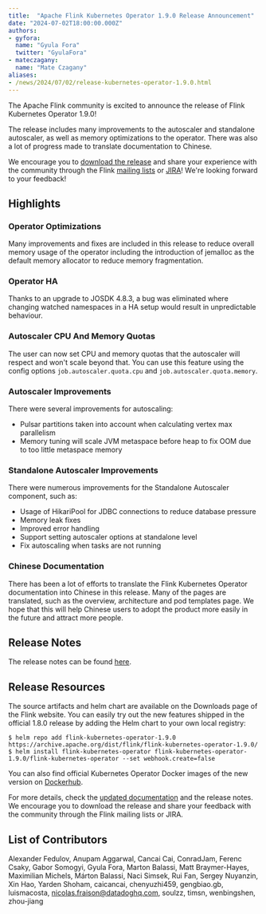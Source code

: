 ```yaml
---
title:  "Apache Flink Kubernetes Operator 1.9.0 Release Announcement"
date: "2024-07-02T18:00:00.000Z"
authors:
- gyfora:
  name: "Gyula Fora"
  twitter: "GyulaFora"
- mateczagany:
  name: "Mate Czagany"
aliases:
- /news/2024/07/02/release-kubernetes-operator-1.9.0.html
---
```


The Apache Flink community is excited to announce the release of Flink Kubernetes Operator 1.9.0!

The release includes many improvements to the autoscaler and standalone autoscaler, as well as memory optimizations to the operator. 
There was also a lot of progress made to translate documentation to Chinese.

We encourage you to [download the release](https://flink.apache.org/downloads.html) and share your experience with the
community through the Flink [mailing lists](https://flink.apache.org/community.html#mailing-lists) or
[JIRA](https://issues.apache.org/jira/browse/flink)! We're looking forward to your feedback!

## Highlights

### Operator Optimizations

Many improvements and fixes are included in this release to reduce overall memory usage of the operator including the introduction of jemalloc as the default memory allocator to reduce memory fragmentation.


### Operator HA

Thanks to an upgrade to JOSDK 4.8.3, a bug was eliminated where changing watched namespaces in a HA setup would result in unpredictable behaviour.


### Autoscaler CPU And Memory Quotas

The user can now set CPU and memory quotas that the autoscaler will respect and won't scale beyond that.
You can use this feature using the config options `job.autoscaler.quota.cpu` and `job.autoscaler.quota.memory`.


### Autoscaler Improvements

There were several improvements for autoscaling:
- Pulsar partitions taken into account when calculating vertex max parallelism
- Memory tuning will scale JVM metaspace before heap to fix OOM due to too little metaspace memory


### Standalone Autoscaler Improvements

There were numerous improvements for the Standalone Autoscaler component, such as:
- Usage of HikariPool for JDBC connections to reduce database pressure
- Memory leak fixes
- Improved error handling
- Support setting autoscaler options at standalone level
- Fix autoscaling when tasks are not running


### Chinese Documentation

There has been a lot of efforts to translate the Flink Kubernetes Operator documentation into Chinese in this release. 
Many of the pages are translated, such as the overview, architecture and pod templates page. 
We hope that this will help Chinese users to adopt the product more easily in the future and attract more people.


## Release Notes

The release notes can be found [here](https://issues.apache.org/jira/secure/ReleaseNote.jspa?version=12354417&styleName=&projectId=12315522).

## Release Resources

The source artifacts and helm chart are available on the Downloads page of the Flink website. You can easily try out the new features shipped in the official 1.8.0 release by adding the Helm chart to your own local registry:

```
$ helm repo add flink-kubernetes-operator-1.9.0 https://archive.apache.org/dist/flink/flink-kubernetes-operator-1.9.0/
$ helm install flink-kubernetes-operator flink-kubernetes-operator-1.9.0/flink-kubernetes-operator --set webhook.create=false
```

You can also find official Kubernetes Operator Docker images of the new version on [Dockerhub](https://hub.docker.com/r/apache/flink-kubernetes-operator).

For more details, check the [updated documentation](https://nightlies.apache.org/flink/flink-kubernetes-operator-docs-release-1.9/) and the release notes. We encourage you to download the release and share your feedback with the community through the Flink mailing lists or JIRA.

## List of Contributors

Alexander Fedulov, Anupam Aggarwal, Cancai Cai, ConradJam, Ferenc Csaky, Gabor Somogyi, Gyula Fora,
Marton Balassi, Matt Braymer-Hayes, Maximilian Michels, Márton Balassi, Naci Simsek, Rui Fan,
Sergey Nuyanzin, Xin Hao, Yarden Shoham, caicancai, chenyuzhi459, gengbiao.gb, luismacosta,
nicolas.fraison@datadoghq.com, soulzz, timsn, wenbingshen, zhou-jiang
